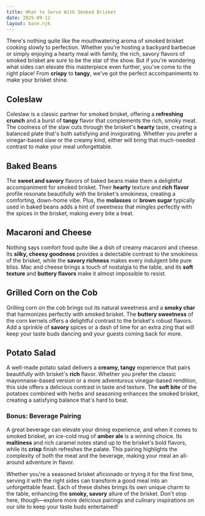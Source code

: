 ```yaml
---
title: What to Serve With Smoked Brisket
date: 2025-09-12
layout: base.njk
---
```


There's nothing quite like the mouthwatering aroma of smoked brisket cooking slowly to perfection. Whether you're hosting a backyard barbecue or simply enjoying a hearty meal with family, the rich, savory flavors of smoked brisket are sure to be the star of the show. But if you're wondering what sides can elevate this masterpiece even further, you've come to the right place! From **crispy** to **tangy**, we've got the perfect accompaniments to make your brisket shine. 

## **Coleslaw**
Coleslaw is a classic partner for smoked brisket, offering a **refreshing crunch** and a burst of **tangy** flavor that complements the rich, smoky meat. The coolness of the slaw cuts through the brisket's **hearty** taste, creating a balanced plate that's both satisfying and invigorating. Whether you prefer a vinegar-based slaw or the creamy kind, either will bring that much-needed contrast to make your meal unforgettable. 

## **Baked Beans**
The **sweet and savory** flavors of baked beans make them a delightful accompaniment for smoked brisket. Their **hearty** texture and **rich flavor** profile resonate beautifully with the brisket's smokiness, creating a comforting, down-home vibe. Plus, the **molasses** or **brown sugar** typically used in baked beans adds a hint of sweetness that mingles perfectly with the spices in the brisket, making every bite a treat.

## **Macaroni and Cheese**
Nothing says comfort food quite like a dish of creamy macaroni and cheese. Its **silky, cheesy goodness** provides a delectable contrast to the smokiness of the brisket, while the **savory richness** makes every indulgent bite pure bliss. Mac and cheese brings a touch of nostalgia to the table, and its **soft texture** and **buttery flavors** make it almost impossible to resist.

## **Grilled Corn on the Cob**
Grilling corn on the cob brings out its natural sweetness and a **smoky char** that harmonizes perfectly with smoked brisket. The **buttery sweetness** of the corn kernels offers a delightful contrast to the brisket's robust flavors. Add a sprinkle of **savory** spices or a dash of lime for an extra zing that will keep your taste buds dancing and your guests coming back for more.

## **Potato Salad**
A well-made potato salad delivers a **creamy, tangy** experience that pairs beautifully with brisket's **rich** flavor. Whether you prefer the classic mayonnaise-based version or a more adventurous vinegar-based rendition, this side offers a delicious contrast in taste and texture. The **soft bite** of the potatoes combined with herbs and seasoning enhances the smoked brisket, creating a satisfying balance that's hard to beat.

### Bonus: Beverage Pairing
A great beverage can elevate your dining experience, and when it comes to smoked brisket, an ice-cold mug of **amber ale** is a winning choice. Its **maltiness** and rich caramel notes stand up to the brisket's bold flavors, while its **crisp** finish refreshes the palate. This pairing highlights the complexity of both the meat and the beverage, making your meal an all-around adventure in flavor.

Whether you're a seasoned brisket aficionado or trying it for the first time, serving it with the right sides can transform a good meal into an unforgettable feast. Each of these dishes brings its own unique charm to the table, enhancing the **smoky, savory** allure of the brisket. Don't stop here, though—explore more delicious pairings and culinary inspirations on our site to keep your taste buds entertained!